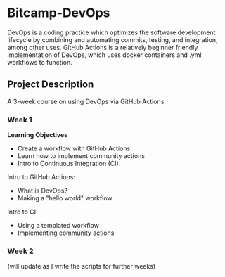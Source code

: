 # Bitcamp-DevOps

DevOps is a coding practice which optimizes the software development lifecycle by combining and automating commits, testing, and integration, among other uses. GitHub Actions is a relatively beginner friendly implementation of DevOps, which uses docker containers and .yml workflows to function.

## Project Description

A 3-week course on using DevOps via GitHub Actions.

### Week 1

__Learning Objectives__

  - Create a workflow with GitHub Actions
  - Learn how to implement community actions
  - Intro to Continuous Integration (CI)
 
  Intro to GitHub Actions:
  - What is DevOps?
  - Making a "hello world" workflow
  
  Intro to CI
  - Using a templated workflow
  - Implementing community actions
  
### Week 2

(will update as I write the scripts for further weeks)
